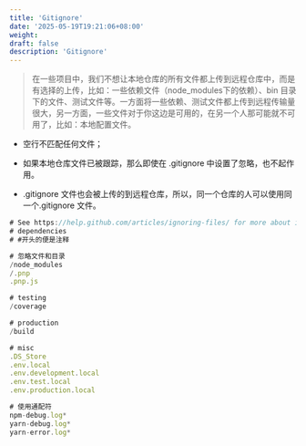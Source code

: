 ```yaml
---
title: 'Gitignore'
date: '2025-05-19T19:21:06+08:00'
weight: 
draft: false
description: 'Gitignore'
---
```


> 在一些项目中，我们不想让本地仓库的所有文件都上传到远程仓库中，而是有选择的上传，比如：一些依赖文件（node_modules下的依赖）、bin 目录下的文件、测试文件等。一方面将一些依赖、测试文件都上传到远程传输量很大，另一方面，一些文件对于你这边是可用的，在另一个人那可能就不可用了，比如：本地配置文件。



- 空行不匹配任何文件；

- 如果本地仓库文件已被跟踪，那么即使在 .gitignore 中设置了忽略，也不起作用。

- .gitignore 文件也会被上传的到远程仓库，所以，同一个仓库的人可以使用同一个.gitignore 文件。

```js
# See https://help.github.com/articles/ignoring-files/ for more about ignoring files.
# dependencies
# #开头的便是注释

# 忽略文件和目录
/node_modules
/.pnp
.pnp.js

# testing
/coverage

# production
/build

# misc
.DS_Store
.env.local
.env.development.local
.env.test.local
.env.production.local

# 使用通配符
npm-debug.log*
yarn-debug.log*
yarn-error.log*   

```